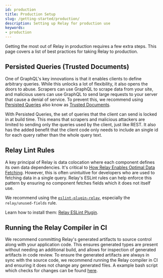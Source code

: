 ```yaml
---
id: production
title: Production Setup
slug: /getting-started/production/
description: Setting up Relay for production use
keywords:
- production
---
```


Getting the most out of Relay in production requires a few extra steps. This page covers a list of best practices for taking Relay to production.

## Persisted Queries (Trusted Documents)

One of GraphQL's key innovations is that it enables clients to define arbitrary queries. While this unlocks a lot of flexibility, it also opens the doors to abuse. Scrapers can use GraphQL to scrape data from your site, and malicious users can use GraphQL to send large requests to your server that cause a denial of service. To prevent this, we recommend using [Persisted Queries](../guides/persisted-queries.md) also know as [Trusted Documents](https://benjie.dev/graphql/trusted-documents).

With Persisted Queries, the set of queries that the client can send is locked in at build time. This means that scrapers and malicious attackers are limited to sending only the queries used by the client, just like REST. It also has the added benefit that the client code only needs to include an single id for each query rather than the whole query text.

<!-- TODO add Entry Points here once we have better docs -->

## Relay Lint Rules

A key principal of Relay is data colocation where each component defines its own data dependencies. It's critical to [How Relay Enables Optimal Data Fetching](https://relay.dev/blog/2023/10/24/how-relay-enables-optimal-data-fetching/). However, this is often unintuitive for developers who are used to fetching data in a single query. Relay's ESLint rules can help enforce this pattern by ensuring no component fetches fields which it does not itself use.

We recommend using the [`eslint-plugin-relay`](https://github.com/relayjs/eslint-plugin-relay), especially the `relay/unused-fields` rule.

Learn how to install them: [Relay ESLint Plugin](./lint-rules.md).

## Running the Relay Compiler in CI

We recommend committing Relay's generated artifacts to source control along with your application code. This ensures generated types are present without needing an additional build, and allows for inspection of generated artifacts in code review. To ensure the generated artifacts are always in sync with the source code, we recommend running the Relay compiler in CI and ensuring it does not change any generated files. A example bash script which checks for changes can be found [here](https://github.com/facebook/relay/blob/0414c9ad0744483e349e07defcb6d70a52cf8b3c/scripts/check-git-status.sh).
